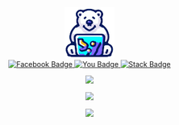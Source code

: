 <div id="header" align="center">
  <img src="/img/osoP.png" width="100"/>

  <div id="badges">
  <a href="https://facebook.com/josman.altamira">
    <img src="https://img.shields.io/badge/Facebook-%231877F2.svg?logo=Facebook&logoColor=white" alt="Facebook Badge"/>
  </a>
  <a href="https://visitcount.itsvg.in">
    <img src="https://visitcount.itsvg.in/api?id=JosmanAltamira&icon=0&color=0" alt="You Badge"/>
  </a>
  <a href="https://stackoverflow.com/users/21409844/">
    <img src="https://img.shields.io/badge/-Stackoverflow-FE7A16?logo=stack-overflow&logoColor=white" alt="Stack Badge"/>
  </a>
</div>
</div>

<!-- <p align="center">
  <a href="#" alt="Users" title="Racha">
    <img src="https://streak-stats.demolab.com?user=JosmanAltamira&theme=transparent&hide_border=true&locale=es&fire=B1EB2C&count_private=true"/></a>
</p>-->
<!-- &count_private=true-->

<p align="center">
  <a href="#" alt="Users" title="Racha">
    <img src="https://github-readme-streak-stats.herokuapp.com/?user=JosmanAltamira&theme=transparent&hide_border=true&fire=B1EB2C&locale=es&count_private=true"/></a>
</p>

<!-- &exclude_days=Sun%2CSat -->

<p align="center">
  <a href="#" alt="Users" title="Estadistica">
    <img src="https://github-readme-stats.vercel.app/api?username=JosmanAltamira&theme=transparent&hide_border=true&include_all_commits=false&count_private=true&locale=es&show_icons=true&hide=contribs,prs,issues&include_all_commits=false"/></a>
</p>

<p align="center">
  <a href="#" alt="Users" title="Lenguajes">
    <img src="https://github-readme-stats.vercel.app/api/top-langs/?username=JosmanAltamira&layout=compact&theme=transparent&hide_border=true&langs_count=10&locale=es&hide=blade,css&count_private=true"/></a>
</p>


